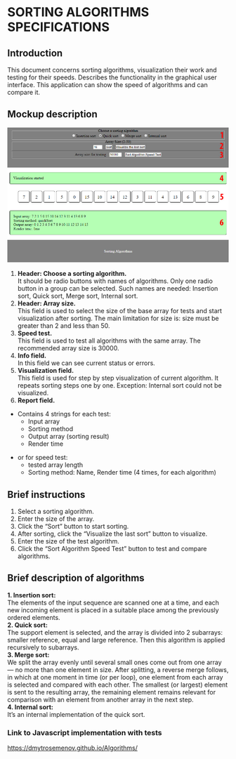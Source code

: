 # SORTING ALGORITHMS SPECIFICATIONS

## Introduction

This document concerns sorting algorithms, visualization their work and testing for their speeds.
Describes the functionality in the graphical user interface.
This application can show the speed of algorithms and can compare it.

## Mockup description
![GitHub Logo](/img/SortAlgo.jpg)

1.	**Header: Choose a sorting algorithm.**<br> 
It should be radio buttons with names of algorithms. Only one radio button in a group can be selected. Such names are needed: Insertion sort, Quick sort, Merge sort, Internal sort.
2.	**Header: Array size.**<br>
This field is used to select the size of the base array for tests and start visualization after sorting.
The main limitation for size is: size must be greater than 2 and less than 50.
3.	**Speed test.**<br>
This field is used to test all algorithms with the same array. The recommended array size is 30000.
4.	**Info field.**<br>
In this field we can see current status or errors.
5.	**Visualization field.**<br>
This field is used for step by step visualization of current algorithm. It repeats sorting steps one by one. Exception: Internal sort could not be visualized.
6.	**Report field.**<br>
- Contains 4 strings for each test:
    * Input array
    * Sorting method
    * Output array (sorting result)
    * Render time<br>
* or for speed test:
    - tested array length
    - Sorting method: Name, Render time (4 times, for each algorithm)

## Brief instructions
1.	Select a sorting algorithm.
2.	Enter the size of the array.
3.	Click the “Sort” button to start sorting.
4.	After sorting, click the “Visualize the last sort” button to visualize.
5.	Enter the size of the test algorithm.
6.	Click the “Sort Algorithm Speed Test” button to test and compare algorithms.

## Brief description of algorithms

**1.	Insertion sort:**<br>
The elements of the input sequence are scanned one at a time, and each new incoming element is placed in a suitable place among the previously ordered elements.<br>
**2.	Quick sort:**<br>
The support element is selected, and the array is divided into 2 subarrays: smaller reference, equal and large reference. Then this algorithm is applied recursively to subarrays.<br>
**3.	Merge sort:**<br>
We split the array evenly until several small ones come out from one array — no more than one element in size. After splitting, a reverse merge follows, in which at one moment in time (or per loop), one element from each array is selected and compared with each other. The smallest (or largest) element is sent to the resulting array, the remaining element remains relevant for comparison with an element from another array in the next step.<br>
**4.	Internal sort:**<br>
It’s an internal implementation of the quick sort.


### Link to Javascript implementation with tests
https://dmytrosemenov.github.io/Algorithms/